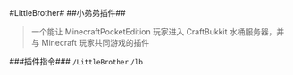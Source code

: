 #LittleBrother#
##小弟弟插件##

>一个能让 MinecraftPocketEdition 玩家进入 CraftBukkit 水桶服务器，并与 Minecraft 玩家共同游戏的插件

###插件指令###
`/LittleBrother`
`/lb`
